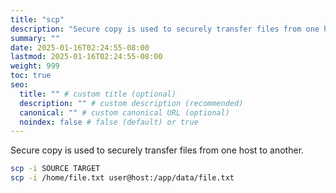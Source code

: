 ```yaml
---
title: "scp"
description: "Secure copy is used to securely transfer files from one host to another."
summary: ""
date: 2025-01-16T02:24:55-08:00
lastmod: 2025-01-16T02:24:55-08:00
weight: 999
toc: true
seo:
  title: "" # custom title (optional)
  description: "" # custom description (recommended)
  canonical: "" # custom canonical URL (optional)
  noindex: false # false (default) or true
---
```


Secure copy is used to securely transfer files from one host to another.

```bash
scp -i SOURCE TARGET
scp -i /home/file.txt user@host:/app/data/file.txt
```
